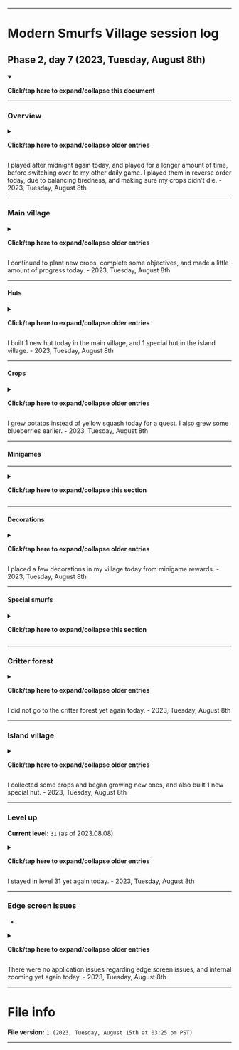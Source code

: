 
***

# Modern Smurfs Village session log

## Phase 2, day 7 (2023, Tuesday, August 8th)

<details open><summary><p><b>Click/tap here to expand/collapse this document</b></p></summary>

***

### Overview

<details><summary><p><b>Click/tap here to expand/collapse older entries</b></p></summary>

I finally resumed gameplay of this game today, after a hiatus that almost lasted 2 full years. I started after midnight. I originally was only going to play Motor World Car Factory today, but I managed to squeeze MSV into my session. This is going to continue on a daily basis. - 2023, Wednesday, August 2nd

I played after midnight again today, but had to quit early, as I became too tired to keep playing. - 2023, Thursday, August 3rd

I played after midnight again today, and played for a while, before deciding to go to bed really late. I was able to not get tired while playing, I just didn't go through everything, as I didn't feel like playing all minigames. The game is really enjoyable and nostalgic for me. - 2023, Friday, August 4th

I played after midnight again today, and played for a very short amount of time, before deciding to go to bed, as I could hardly stay awake. My schedule needs revision, so that this stops happening. - 2023, Saturday, August 5th

I played after midnight again today, and played for a longer amount of time, before switching over to my other daily game. I played them in reverse order today, due to balancing tiredness, and making sure my crops didn't die. - 2023, Sunday, August 6th

I played after midnight again today, and played for a shorter amount of time, before switching over to my other daily game. I played them in reverse order today, due to balancing tiredness, and making sure my crops didn't die. - 2023, Monday, August 7th

</details>

I played after midnight again today, and played for a longer amount of time, before switching over to my other daily game. I played them in reverse order today, due to balancing tiredness, and making sure my crops didn't die. - 2023, Tuesday, August 8th

***

### Main village

<details><summary><p><b>Click/tap here to expand/collapse older entries</b></p></summary>

After returning, all of my crops were dead, so I had to plant new ones. I completed some objectives, and made a tiny amount of progress. - 2023, Wednesday, August 2nd

I continued to plant new crops, complete some objectives, and made a tiny amount of progress. - 2023, Thursday, August 3rd

I continued to plant new crops, complete some objectives, and made a tiny amount of progress again today. - 2023, Friday, August 4th

I continued to plant new crops, complete some objectives, and made a tiny amount of progress yet again today. - 2023, Saturday, August 5th

I continued to plant new crops, complete some objectives, and made a notable amount of progress today. - 2023, Sunday, August 6th

I continued to plant new crops, complete some objectives, and made a little amount of progress today. - 2023, Monday, August 7th

</details>

I continued to plant new crops, complete some objectives, and made a little amount of progress today. - 2023, Tuesday, August 8th

***

#### Huts

<details><summary><p><b>Click/tap here to expand/collapse older entries</b></p></summary>

I did not build any new huts today. - 2023, Wednesday, August 2nd

I did not build any new huts again today. - 2023, Thursday, August 3rd

I did not build any new huts again today. - 2023, Friday, August 4th

I did not build any new huts yet again today. - 2023, Saturday, August 5th

I did not build any new huts yet again today. - 2023, Sunday, August 6th

I built 4 new huts today in the island village. - 2023, Monday, August 7th

</details>

I built 1 new hut today in the main village, and 1 special hut in the island village. - 2023, Tuesday, August 8th

***

#### Crops

<details><summary><p><b>Click/tap here to expand/collapse older entries</b></p></summary>

I grew more white daisies, and also began to grow golden potatoes today. - 2023, Wednesday, August 2nd

I grew lettuce instead of golden potatoes today due to time reasons. 2023, Thursday, August 3rd

I grew pumpkins instead of lettuce today, so that I could complete a quest. Not all of the lettuce plants I started last night were remembered by the game, and a lot were missing. 2023, Friday, August 4th

I grew yellow squash instead of pumpkins today. I couldn't do brussel sprouts for a quest, as it was a guarantee that I wouldn't come back within 18 hours. 2023, Saturday, August 5th

I grew lettuce instead of yellow squash today. I couldn't do brussel sprouts or yellow squash for a quest, as it was a guarantee that I wouldn't come back within 18 hours, and it was also unfortunate that I received a quest for a crop that I can't always grow, right after I harvested it. - 2023, Sunday, August 6th

I grew yellow squash instead of lettuce today. - 2023, Monday, August 7th

</details>

I grew potatos instead of yellow squash today for a quest. I also grew some blueberries earlier. - 2023, Tuesday, August 8th

***

#### Minigames

***

<details><summary><p><b>Click/tap here to expand/collapse this section</b></p></summary>

##### Handy Smurf hammering

<details><summary><p><b>Click/tap here to expand/collapse older entries</b></p></summary>

I played Handy Smurfs game today on difficulty III, and got 2nd place. - 2023, Wednesday, August 2nd

I got too tired, and did not play Handy Smurfs game today. - 2023, Thursday, August 3rd

I did not feel like playing Handy Smurfs minigame today. - 2023, Friday, August 4th

I did not feel like playing Handy Smurfs minigame again today. - 2023, Saturday, August 5th

I played Handy Smurfs game today on difficulty II, and got 1st place. - 2023, Sunday, August 6th

I played Handy Smurfs game today on difficulty II, and got 1st place again. - 2023, Monday, August 7th

</details>

I played Handy Smurfs game today on difficulty I, and got 1st place again. - 2023, Tuesday, August 8th

***

##### Miner Smurf mining

<details><summary><p><b>Click/tap here to expand/collapse older entries</b></p></summary>

I played Miner Smurfs mining game on the last mine, and did pretty well. It seems to be the easiest minigame for me. - 2023, Wednesday, August 2nd

I played Miner Smurfs mining game on the last mine, and did pretty well. - 2023, Thursday, August 3rd

I played Miner Smurfs mining game on the last mine, and did very well again. It definitely is my favorite minigame so far. - 2023, Friday, August 4th

I had to wait a couple minutes for the mine to be available for collection, my last session was almost exactly 24 hours ago. Once this was done, I did not play Miner Smurfs minigame today. - 2023, Saturday, August 5th

I played Miner Smurfs mining game on the last mine, and did very well again. I also did it for a quest. - 2023, Sunday, August 6th

I played Miner Smurfs mining game on the last mine, and did very well again. - 2023, Monday, August 7th

</details>

I played Miner Smurfs mining game on the last mine, and did very well yet again today. - 2023, Tuesday, August 8th

***

##### Greedy Smurf baking

<details><summary><p><b>Click/tap here to expand/collapse older entries</b></p></summary>

I played Greedy Smurfs minigame today on the second to last difficulty, and did pretty well. - 2023, Wednesday, August 2nd

I got too tired, and did not play Greedy Smurfs game today. - 2023, Thursday, August 3rd

I did not feel like playing Greedy Smurfs minigame today. - 2023, Friday, August 4th

I did not feel like playing Greedy Smurfs minigame again today. - 2023, Saturday, August 5th

I played Greedy Smurfs minigame today on the third to last difficulty, and did very well. - 2023, Sunday, August 6th

I played Greedy Smurfs minigame today on the lowest difficulty (cookies) and did very well. - 2023, Monday, August 7th

</details>

I played Greedy Smurfs minigame today on the second to last difficulty (strawberry cakes) and did pretty well. - 2023, Tuesday, August 8th

***

##### Papa Smurf potion mixing

<details><summary><p><b>Click/tap here to expand/collapse older entries</b></p></summary>

I played Papa Smurfs potion mixing minigame today on the second to last difficulty, and did pretty well. - 2023, Wednesday, August 2nd

I played Papa Smurfs potion mixing minigame today on the second to last difficulty, and did pretty well. - 2023, Thursday, August 3rd

I played Papa Smurfs potion mixing minigame today on the highest difficulty (for a quest) and did really well. It was relatively easy. - 2023, Friday, August 4th

I did not play Papa Smurfs potion mixing minigame today. - 2023, Saturday, August 5th

I played Papa Smurfs potion mixing minigame today on the highest difficulty, and did very well. - 2023, Sunday, August 6th

I played Papa Smurfs potion mixing minigame today on the lowest difficulty (red potion) and did OK. - 2023, Monday, August 7th

</details>

I played Papa Smurfs potion mixing minigame today on the highest difficulty (blue potion) and did very well. I did it as part of a quest - 2023, Tuesday, August 8th

***

##### Lucky Smurf pick a box

<details><summary><p><b>Click/tap here to expand/collapse older entries</b></p></summary>

I played Lucky Smurfs box game today, and got yet another sunflower. - 2023, Wednesday, August 2nd

I got too tired, and did not play Lucky Smurfs game today. - 2023, Thursday, August 3rd

I did not feel like playing Lucky Smurfs minigame today. - 2023, Friday, August 4th

I did not feel like playing Lucky Smurfs minigame again today. - 2023, Saturday, August 5th

I played Lucky Smurfs box game today, and got 5 of an unknown material. - 2023, Sunday, August 6th

I played Lucky Smurfs box game today, and received 20 stone. - 2023, Monday, August 7th

</details>

I played Lucky Smurfs box game today, and got 5 of an unknown material. - 2023, Tuesday, August 8th

***

##### Naughty Knockout

<details><summary><p><b>Click/tap here to expand/collapse older entries</b></p></summary>

I played the Naughty Knockout minigame today, and got a small generic reward. - 2023, Wednesday, August 2nd

I got too tired, and did not play the Naughty Knockout game today. - 2023, Thursday, August 3rd

I did not feel like playing the Naughty Knockout minigame today. - 2023, Friday, August 4th

I did not feel like playing the Naughty Knockout minigame again today. - 2023, Saturday, August 5th

I played the Naughty Knockout minigame today, and got a small generic reward. - 2023, Sunday, August 6th

I played the Naughty Knockout minigame today, and got yet another sunflower. - 2023, Monday, August 7th

</details>

I played the Naughty Knockout minigame today, and got yet another sunflower. - 2023, Tuesday, August 8th

***

##### Movie theatre

<details><summary><p><b>Click/tap here to expand/collapse older entries</b></p></summary>

I did not use the movie theatre today, as the game claimed there were no ads available/my device "was out of RAM" - 2023, Wednesday, August 2nd

I did not go near the movie theatre today. - 2023, Thursday, August 3rd

I did not use the movie theatre today, as the game claimed there were no ads available/my device "was out of RAM" (likely the app wants to update) - 2023, Thursday, August 4th

I did not go near the movie theatre today. - 2023, Saturday, August 5th

I did not use the movie theatre today, as the game continued to claim that there were no ads available/my device "was out of RAM" (likely the app wants to update) - 2023, Sunday, August 6th

I did not use the movie theatre today, as the game continued to claim that there were no ads available/my device "was out of RAM" (likely the app wants to update) - 2023, Monday, August 7th

</details>

I did not go near the movie theatre today. - 2023, Tuesday, August 8th

</details>

***

#### Decorations

<details><summary><p><b>Click/tap here to expand/collapse older entries</b></p></summary>

I received a decoration as a gift, and placed it today. - 2023, Wednesday, August 2nd

I did not add any new decorations to my village today. - 2023, Thursday, August 3rd

I placed a nice sandcastle on my beach today as part of a quest. - 2023, Friday, August 4th

I did not add any new decorations to my village today. - 2023, Saturday, August 5th

I placed a few decorations in my village today as part of several quests. - 2023, Sunday, August 6th

I did not add any new decorations to my village today. - 2023, Monday, August 7th

</details>

I placed a few decorations in my village today from minigame rewards. - 2023, Tuesday, August 8th

***

#### Special smurfs

<details><summary><p><b>Click/tap here to expand/collapse this section</b></p></summary>

##### Jokey Smurf

<details><summary><p><b>Click/tap here to expand/collapse older entries</b></p></summary>

Gift of the day: an explosion. I missed this. - Wednesday, August 2nd

Gift of the day: another explosion - Thursday, August 3rd

Gift of the day: blueberry cake - Friday, August 4th

I forgot to visit with Jokey today, and did not receive any gifts or surprises. - Saturday, August 5th

Gift of the day: yet another explosion - Sunday, August 6th

I forgot to visit with Jokey today, and did not receive any gifts or surprises. - Monday, August 7th

</details>

Gift of the day: yet another explosion - Tuesday, August 8th

***

##### Grouchy Smurf

<details><summary><p><b>Click/tap here to expand/collapse older entries</b></p></summary>

Grouchy Smurf gave an XP reward today. - 2023, Wednesday, August 2nd

I did not interact with Grouchy Smurf today. - 2023, Thursday, August 3rd

I am unsure what I did here, and the screenshots are too difficult for me to quickly search through. - 2023, Friday, August 4th

I did not interact with Grouchy Smurf today. - 2023, Saturday, August 5th

Grouchy Smurf gave an XP reward today. - 2023, Sunday, August 6th

I did not interact with Grouchy Smurf today. - 2023, Monday, August 7th

</details>

I did not interact with Grouchy Smurf again today. - 2023, Tuesday, August 8th

***

##### Scaredy Smurf

<details><summary><p><b>Click/tap here to expand/collapse older entries</b></p></summary>

I turned effects back on, and collected an XP reward. - 2023, Wednesday, August 2nd

I did not play long enough to interact with scaredy smurf today. - 2023, Thursday, August 3rd

I collected an XP reward from Scaredy Smurf today. - 2023, Friday, August 4th

I did not play long enough to interact with scaredy smurf today. - 2023, Saturday, August 5th

I turned effects back off, and never interacted with Scaredy Smurf today. - 2023, Sunday, August 6th

Effects were turned off, and I did not interact with Scaredy Smurf today. - 2023, Monday, August 7th

</details>

Effects were turned off, and I did not interact with Scaredy Smurf again today. - 2023, Tuesday, August 8th

***

##### Vanity Smurf

<details><summary><p><b>Click/tap here to expand/collapse older entries</b></p></summary>

Vanity Smurf gave an XP reward today. - 2023, Wednesday, August 2nd

Vanity Smurf gave an XP reward again today. - 2023, Thursday, August 3rd

Vanity Smurf gave an XP reward yet again today. - 2023, Friday, August 4th

Vanity Smurf gave an XP reward yet again today. - 2023, Saturday, August 5th

Vanity Smurf gave an XP reward yet again today. - 2023, Sunday, August 6th

Vanity Smurf gave an XP reward yet again today. - 2023, Monday, August 7th

</details>

Vanity Smurf gave an XP reward yet again today. - 2023, Tuesday, August 8th

***

##### Papa Smurf

<details><summary><p><b>Click/tap here to expand/collapse older entries</b></p></summary>

I completed some objectives for Papa Smurf today. - 2023, Wednesday, August 2nd

I completed some objectives for Papa Smurf today. - 2023, Thursday, August 3rd

I worked on completing some objectives for Papa Smurf today. - 2023, Friday, August 4th

I worked on completing some objectives for Papa Smurf today. - 2023, Saturday, August 5th

I worked on completing some objectives for Papa Smurf today. - 2023, Sunday, August 6th

I worked on completing some objectives for Papa Smurf today. - 2023, Monday, August 7th

</details>

I worked on completing some objectives for Papa Smurf again today. - 2023, Tuesday, August 8th

***

##### Brainy Smurf

<details><summary><p><b>Click/tap here to expand/collapse older entries</b></p></summary>

I completed some objectives for Brainy Smurf today. - 2023, Wednesday, August 2nd

No interaction with him was done today - 2023, Thursday, August 3rd

I completed some objectives for Brainy Smurf today. - 2023, Friday, August 4th

No interaction with Brainy Smurf was done today - 2023, Saturday, August 5th

I completed some objectives for Brainy Smurf today. - 2023, Sunday, August 6th

I worked on completing some objectives for Brainy Smurf today. - 2023, Monday, August 7th

</details>

I worked on completing some objectives for Brainy Smurf again today. - 2023, Tuesday, August 8th

***

##### Reporter Smurf

<details><summary><p><b>Click/tap here to expand/collapse older entries</b></p></summary>

I accidentally clicked on Reporter Smurf, which went through the reward process. The game completely froze up, and I had to reload the app. - Wednesday, August 2nd

Due to what happened yesterday, I did not go towards Reporter Smurf today. - Thursday, August 3rd

Due to what happened 2 days ago, I did not go towards Reporter Smurf today. - Friday, August 4th

Due to what happened 3 days ago, I did not go towards Reporter Smurf today. - Saturday, August 5th

Due to what happened 4 days ago, I did not go towards Reporter Smurf today. - Sunday, August 6th

Due to what happened 5 days ago, I interacted with Reporter Smurf on accident, but didn't try to collect the reward from him. - Monday, August 7th

</details>

Due to what happened 6 days ago, I did not go towards Reporter Smurf today. - Tuesday, August 8th

***

</details>

***

### Critter forest

<details><summary><p><b>Click/tap here to expand/collapse older entries</b></p></summary>

I spent a large sum of my money on producing a ton of critter food, which will be available for harvest tomorrow. I did not feed or level up any of my critters today. - 2023, Wednesday, August 2nd

I did not go to the critter forest today. - 2023, Thursday, August 3rd

I did not go to the critter forest again today. - 2023, Friday, August 4th

I did not go to the critter forest yet again today. - 2023, Saturday, August 5th

I did not go to the critter forest yet again today. - 2023, Sunday, August 6th

I did not go to the critter forest yet again today. - 2023, Monday, August 7th

</details>

I did not go to the critter forest yet again today. - 2023, Tuesday, August 8th

***

### Island village

<details><summary><p><b>Click/tap here to expand/collapse older entries</b></p></summary>

I went on the island village and got rid of dead crops and planted new ones. I also began to build 2 more Smurf huts here. - 2023, Wednesday, August 2nd

I collected some crops and began growing new ones, began to build a raft building, and began to build 3 new Smurf huts. - 2023, Thursday, August 3rd

I collected some crops and began growing new ones, went rafting, and placed some new farm plots. - 2023, Friday, August 4th

I did not go to the island village today. - 2023, Saturday, August 5th

I collected some crops and began growing new ones, somehow, my previous crops never died. I thought there was a bug when growing eggplants, but the wooden stakes are actually normal. - 2023, Sunday, August 6th

I collected some crops and began growing new ones, and also built 4 new huts. - 2023, Monday, August 7th

</details>

I collected some crops and began growing new ones, and also built 1 new special hut. - 2023, Tuesday, August 8th

***

### Level up

**Current level:** `31` (as of 2023.08.08)

<details><summary><p><b>Click/tap here to expand/collapse older entries</b></p></summary>

I stayed in level 30 today. - 2023, Wednesday, August 2nd

I stayed in level 30 today. - 2023, Thursday, August 3rd

I stayed in level 30 today. - 2023, Friday, August 4th

I leveled up to level 31 today. - 2023, Saturday, August 5th

I stayed in level 31 today. - 2023, Sunday, August 6th

I stayed in level 31 again today. - 2023, Monday, August 7th

</details>

I stayed in level 31 yet again today. - 2023, Tuesday, August 8th

***

### Edge screen issues
-
<details><summary><p><b>Click/tap here to expand/collapse older entries</b></p></summary>

There were no application issues regarding edge screen issues, and internal zooming today. - 2023, Wednesday, August 2nd

There were no application issues regarding edge screen issues, and internal zooming again today. - 2023, Thursday, August 3rd

There were no application issues regarding edge screen issues, and internal zooming yet again today. - 2023, Friday, August 4th

There were no application issues regarding edge screen issues, and internal zooming yet again today. - 2023, Saturday, August 5th

There were no application issues regarding edge screen issues, and internal zooming yet again today. - 2023, Sunday, August 6th

There were no application issues regarding edge screen issues, and internal zooming yet again today. - 2023, Monday, August 7th

</details>

There were no application issues regarding edge screen issues, and internal zooming yet again today. - 2023, Tuesday, August 8th

</details>

***

# File info

**File version:** `1 (2023, Tuesday, August 15th at 03:25 pm PST)`

***
